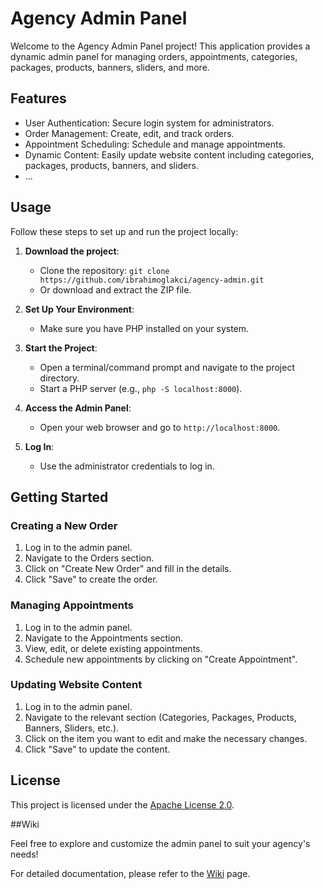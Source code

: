 # Agency Admin Panel

Welcome to the Agency Admin Panel project! This application provides a dynamic admin panel for managing orders, appointments, categories, packages, products, banners, sliders, and more.

## Features

- User Authentication: Secure login system for administrators.
- Order Management: Create, edit, and track orders.
- Appointment Scheduling: Schedule and manage appointments.
- Dynamic Content: Easily update website content including categories, packages, products, banners, and sliders.
- ...

## Usage

Follow these steps to set up and run the project locally:

1. **Download the project**:
   - Clone the repository: `git clone https://github.com/ibrahimoglakci/agency-admin.git`
   - Or download and extract the ZIP file.

2. **Set Up Your Environment**:
   - Make sure you have PHP installed on your system.

3. **Start the Project**:
   - Open a terminal/command prompt and navigate to the project directory.
   - Start a PHP server (e.g., `php -S localhost:8000`).

4. **Access the Admin Panel**:
   - Open your web browser and go to `http://localhost:8000`.

5. **Log In**:
   - Use the administrator credentials to log in.

## Getting Started

### Creating a New Order

1. Log in to the admin panel.
2. Navigate to the Orders section.
3. Click on "Create New Order" and fill in the details.
4. Click "Save" to create the order.

### Managing Appointments

1. Log in to the admin panel.
2. Navigate to the Appointments section.
3. View, edit, or delete existing appointments.
4. Schedule new appointments by clicking on "Create Appointment".

### Updating Website Content

1. Log in to the admin panel.
2. Navigate to the relevant section (Categories, Packages, Products, Banners, Sliders, etc.).
3. Click on the item you want to edit and make the necessary changes.
4. Click "Save" to update the content.

## License

This project is licensed under the [Apache License 2.0](https://www.apache.org/licenses/LICENSE-2.0).

##Wiki

Feel free to explore and customize the admin panel to suit your agency's needs!

For detailed documentation, please refer to the [Wiki](./docs/README.md) page.
